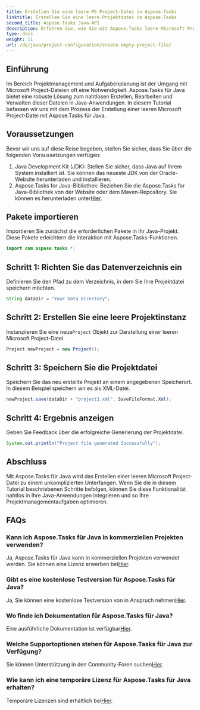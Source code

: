 ```yaml
---
title: Erstellen Sie eine leere MS Project-Datei in Aspose.Tasks
linktitle: Erstellen Sie eine leere Projektdatei in Aspose.Tasks
second_title: Aspose.Tasks Java-API
description: Erfahren Sie, wie Sie mit Aspose.Tasks leere Microsoft Project-Dateien in Java erstellen. Einfache Schritte für eine nahtlose Integration.
type: docs
weight: 11
url: /de/java/project-configuration/create-empty-project-file/
---
```

## Einführung
Im Bereich Projektmanagement und Aufgabenplanung ist der Umgang mit Microsoft Project-Dateien oft eine Notwendigkeit. Aspose.Tasks für Java bietet eine robuste Lösung zum nahtlosen Erstellen, Bearbeiten und Verwalten dieser Dateien in Java-Anwendungen. In diesem Tutorial befassen wir uns mit dem Prozess der Erstellung einer leeren Microsoft Project-Datei mit Aspose.Tasks für Java.
## Voraussetzungen
Bevor wir uns auf diese Reise begeben, stellen Sie sicher, dass Sie über die folgenden Voraussetzungen verfügen:
1. Java Development Kit (JDK): Stellen Sie sicher, dass Java auf Ihrem System installiert ist. Sie können das neueste JDK von der Oracle-Website herunterladen und installieren.
2.  Aspose.Tasks for Java-Bibliothek: Beziehen Sie die Aspose.Tasks for Java-Bibliothek von der Website oder dem Maven-Repository. Sie können es herunterladen unter[Hier](https://releases.aspose.com/tasks/java/).

## Pakete importieren
Importieren Sie zunächst die erforderlichen Pakete in Ihr Java-Projekt. Diese Pakete erleichtern die Interaktion mit Aspose.Tasks-Funktionen.
```java
import com.aspose.tasks.*;
```
## Schritt 1: Richten Sie das Datenverzeichnis ein
Definieren Sie den Pfad zu dem Verzeichnis, in dem Sie Ihre Projektdatei speichern möchten.
```java
String dataDir = "Your Data Directory";
```
## Schritt 2: Erstellen Sie eine leere Projektinstanz
 Instanziieren Sie eine neue`Project` Objekt zur Darstellung einer leeren Microsoft Project-Datei.
```java
Project newProject = new Project();
```
## Schritt 3: Speichern Sie die Projektdatei
Speichern Sie das neu erstellte Projekt an einem angegebenen Speicherort. In diesem Beispiel speichern wir es als XML-Datei.
```java
newProject.save(dataDir + "project1.xml", SaveFileFormat.Xml);
```
## Schritt 4: Ergebnis anzeigen
Geben Sie Feedback über die erfolgreiche Generierung der Projektdatei.
```java
System.out.println("Project file generated Successfully");
```

## Abschluss
Mit Aspose.Tasks für Java wird das Erstellen einer leeren Microsoft Project-Datei zu einem unkomplizierten Unterfangen. Wenn Sie die in diesem Tutorial beschriebenen Schritte befolgen, können Sie diese Funktionalität nahtlos in Ihre Java-Anwendungen integrieren und so Ihre Projektmanagementaufgaben optimieren.
## FAQs
### Kann ich Aspose.Tasks für Java in kommerziellen Projekten verwenden?
 Ja, Aspose.Tasks für Java kann in kommerziellen Projekten verwendet werden. Sie können eine Lizenz erwerben bei[Hier](https://purchase.aspose.com/buy).
### Gibt es eine kostenlose Testversion für Aspose.Tasks für Java?
 Ja, Sie können eine kostenlose Testversion von in Anspruch nehmen[Hier](https://releases.aspose.com/).
### Wo finde ich Dokumentation für Aspose.Tasks für Java?
 Eine ausführliche Dokumentation ist verfügbar[Hier](https://reference.aspose.com/tasks/java/).
### Welche Supportoptionen stehen für Aspose.Tasks für Java zur Verfügung?
 Sie können Unterstützung in den Community-Foren suchen[Hier](https://forum.aspose.com/c/tasks/15).
### Wie kann ich eine temporäre Lizenz für Aspose.Tasks für Java erhalten?
 Temporäre Lizenzen sind erhältlich bei[Hier](https://purchase.aspose.com/temporary-license/).